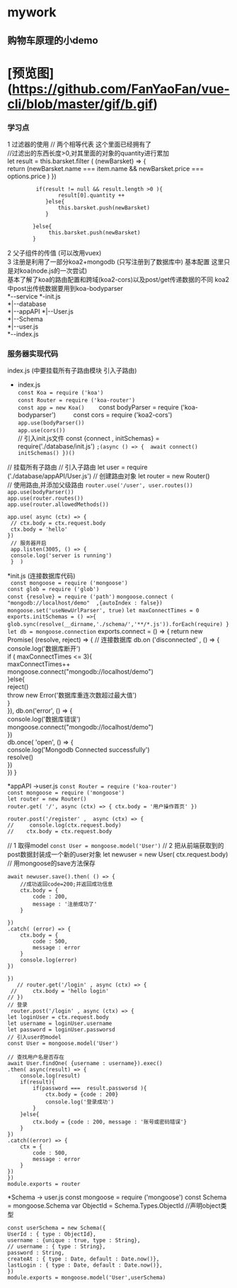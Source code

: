 # mywork

## 购物车原理的小demo

# [预览图] (https://github.com/FanYaoFan/vue-cli/blob/master/gif/b.gif)

### 学习点
1 过滤器的使用
// 两个相等代表 这个里面已经拥有了  
 //过滤出的东西长度>0,对其里面的对象的quantity进行累加    
     let result = this.barsket.filter ( (newBarsket) => {  
    return (newBarsket.name === item.name && newBarsket.price === options.price )
            }) 
 
             if(result != null && result.length >0 ){
                    result[0].quantity ++
                }else{
                    this.barsket.push(newBarsket)
                }
                
            }else{
                 this.barsket.push(newBarsket)
            }
2 父子组件的传值 (可以改用vuex)  
3 注册是利用了一部分koa2+mongodb (只写注册到了数据库中) 基本配置 这里只是对koa(node.js的一次尝试)  
基本了解了koa的路由配置和跨域(koa2-cors)以及post/get传递数据的不同 koa2中post出传统数据要用到koa-bodyparser    
*--service
  *-init.js   
   *|--database   
   *|--appAPI
      *|--User.js  
   *|--Schema  
      *|--user.js  
  *--index.js  
  ### 服务器实现代码   
  index.js  (中要挂载所有子路由模块 引入子路由)
 * index.js   
    ` const Koa = require ('koa') `       
    ` const Router = require ('koa-router')   `   
    ` const app = new Koa()    
    ` const bodyParser = require ('koa-bodyparser')`    
    ` const cors = require ('koa2-cors')    
    ` app.use(bodyParser())  `  
   ` app.use(cors()) `  
// 引入init.js文件
    const {connect , initSchemas} = require('./database/init.js')
    `;(async () => { 
      await connect()
       initSchemas()
    })() `

// 挂载所有子路由
// 引入子路由
    let user =  require ('./database/appAPI/User.js')
// 创建路由对象
    let router = new Router()  
// 使用路由,并添加父级路由
    `router.use('/user', user.routes())`  
    `app.use(bodyParser())`  
    `app.use(router.routes())`  
   `app.use(router.allowedMethods())`

    app.use( async (ctx) => {
     // ctx.body = ctx.request.body
     ctx.body = 'hello'
    })
     // 服务器开启
     app.listen(3005, () => {
     console.log('server is running') 
     }  ) 
*init.js (连接数据库代码)       
   ` const mongoose = require ('mongoose')`  
     `const glob = require ('glob')`  
   `const {resolve} = require ('path')`
`mongoose.connect ( "mongodb://localhost/demo"  ,{autoIndex : false})`
`mongoose.set('useNewUrlParser', true)`
`let maxConnectTimes = 0`
     `exports.initSchemas = () =>{
      glob.sync(resolve(__dirname,'./schema/','**/*.js')).forEach(require)
      }`
   ` let db = mongoose.connection`
      exports.connect = () => {
       return new Promise(  (resolve, reject) => {
           //  连接数据库
         db.on ('disconnected' , ()  => {
            console.log('数据库断开')  
            if ( maxConnectTimes <= 3){  
                maxConnectTimes++  
                mongoose.connect("mongodb://localhost/demo")    
            }else{  
                reject()  
                throw new Error('数据库重连次数超过最大值')  
            }  
        }),
        db.on('error', () => {  
            console.log('数据库错误')  
            mongoose.connect("mongodb://localhost/demo")  
        })  
        db.once( 'open', () => {  
            console.log('Mongodb Connected successfully')  
            resolve()  
        })  
     })
    }


     
    
 *appAPI ->user.js
    `const Router = require ('koa-router')`  
    `const mongoose = require ('mongoose')`  
    `let router = new Router()`  
    `router.get( '/', async (ctx) => {
    ctx.body = '用户操作首页'
    })`  

    router.post('/register' ,  async (ctx) => {
    //     console.log(ctx.request.body)
    //    ctx.body = ctx.request.body

//  1 取得model
     `const User = mongoose.model('User')`
//    2 把从前端获取到的post数据封装成一个新的user对象
     let newuser = new User( ctx.request.body)
        // 用mongoose的save方法保存
     
    await newuser.save().then( () => {
        //成功返回code=200;并返回成功信息
        ctx.body = {
            code : 200,
            message : '注册成功了'
        }

    })
    .catch( (error) => {
        ctx.body = {
            code : 500,
            message : error
        }
        console.log(error)
    })

    })
       // router.get('/login' , async (ctx) => {
     //     ctx.body = 'hello login'
    // })
    // 登录  
     router.post('/login' , async (ctx) => {
    let loginUser = ctx.request.body
    let username = loginUser.username
    let password = loginUser.passworsd
    // 引入user的model
    const User = mongoose.model('User')
  
    // 查找用户名是否存在
    await User.findOne( {username : username}).exec()
    .then( async(result) => {
        console.log(result)
        if(result){
            if(password ===  result.passworsd ){
                ctx.body = {code : 200}
                console.log('登录成功')
            }
        }else{
            ctx.body = {code : 200, message : '账号或密码错误'}
        }
    })
    .catch((error) => {
        ctx = {
            code : 500,
            message : error
        }
    })
    })
    module.exports = router  
*Schema -> user.js
    const mongoose = require ('mongoose')
    const Schema = mongoose.Schema
    var ObjectId = Schema.Types.ObjectId //声明object类型

    const userSchema = new Schema({
    UserId : { type : ObjectId},
    username : {unique : true, type : String},
    // username : { type : String},
    password : String,
    createAt : { type : Date, default : Date.now()},
    lastLogin : { type : Date, default : Date.now()},
    })
    module.exports = mongoose.model('User',userSchema)




